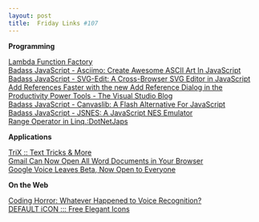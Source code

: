 ```yaml
---
layout: post
title:  Friday Links #107
---
```

**Programming**

[Lambda Function Factory](http://www.kowitz.net/lambda-function-factory?utm_source=feedburner&utm_medium=feed&utm_campaign=Feed%3A+OverTheCode+%28Brendan+Kowitz%27s+.Net+Blog+-+Over+the+code%29&utm_content=Google+Reader)   
[Badass JavaScript - Asciimo: Create Awesome ASCII Art In JavaScript](http://badassjs.com/post/718395578/asciimo-create-awesome-ascii-art-in-javascript)   
[Badass JavaScript - SVG-Edit: A Cross-Browser SVG Editor in JavaScript](http://badassjs.com/post/721691980/svg-edit-a-cross-browser-svg-editor-in-javascript)   
[Add References Faster with the new Add Reference Dialog in the Productivity Power Tools - The Visual Studio Blog ](http://blogs.msdn.com/b/visualstudio/archive/2010/06/22/what-s-next-for-the-productivity-power-tools.aspx)   
[Badass JavaScript - Canvaslib: A Flash Alternative For JavaScript](http://badassjs.com/post/725231799/canvaslib-a-flash-alternative-for-javascript)   
[Badass JavaScript - JSNES: A JavaScript NES Emulator](http://badassjs.com/post/735988150/jsnes-a-javascript-nes-emulator)   
[Range Operator in Linq.:DotNetJaps](http://jalpesh.blogspot.com/2010/06/range-operator-in-linq.html)

**Applications**

[TriX :: Text Tricks & More ](http://cipherdon.com/TriX.aspx)   
[Gmail Can Now Open All Word Documents in Your Browser](http://lifehacker.com/5572854/gmail-can-now-open-all-word-documents-in-your-browser?utm_source=feedburner&utm_medium=feed&utm_campaign=Feed%3A+lifehacker%2Ffull+%28Lifehacker%29)   
[Google Voice Leaves Beta, Now Open to Everyone](http://lifehacker.com/5569903/google-voice-leaves-beta-now-open-to-everyone?utm_source=feedburner&utm_medium=feed&utm_campaign=Feed%3A+lifehacker%2Ffull+%28Lifehacker%29)

**On the Web**

[Coding Horror: Whatever Happened to Voice Recognition?](http://www.codinghorror.com/blog/2010/06/whatever-happened-to-voice-recognition.html)   
[DEFAULT iCON ::: Free Elegant Icons ](http://www.defaulticon.com/)
